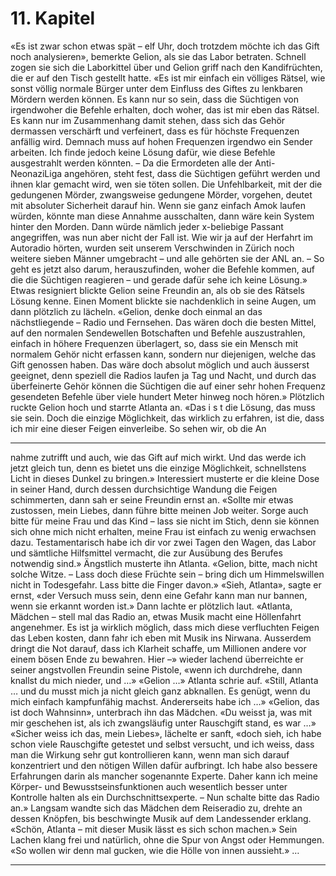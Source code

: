# 11. Kapitel

«Es ist zwar schon etwas spät – elf Uhr, doch trotzdem möchte ich das Gift
noch analysieren», bemerkte Gelion, als sie das Labor betraten.
Schnell zogen sie sich die Laborkittel über und Gelion griff nach den Kandifrüchten, die er auf den Tisch gestellt hatte.
«Es ist mir einfach ein völliges Rätsel, wie sonst völlig normale Bürger unter
dem Einfluss des Giftes zu lenkbaren Mördern werden können. Es kann nur
so sein, dass die Süchtigen von irgendwoher die Befehle erhalten, doch woher, das ist mir eben das Rätsel. Es kann nur im Zusammenhang damit stehen,
dass sich das Gehör dermassen verschärft und verfeinert, dass es für höchste
Frequenzen anfällig wird. Demnach muss auf hohen Frequenzen irgendwo
ein Sender arbeiten. Ich finde jedoch keine Lösung dafür, wie diese Befehle
ausgestrahlt werden könnten. – Da die Ermordeten alle der Anti-NeonaziLiga angehören, steht fest, dass die Süchtigen geführt werden und ihnen klar
gemacht wird, wen sie töten sollen. Die Unfehlbarkeit, mit der die gedungenen Mörder, zwangsweise gedungene Mörder, vorgehen, deutet mit absoluter
Sicherheit darauf hin. Wenn sie ganz einfach Amok laufen würden, könnte
man diese Annahme ausschalten, dann wäre kein System hinter den Morden.
Dann würde nämlich jeder x-beliebige Passant angegriffen, was nun aber
nicht der Fall ist. Wie wir ja auf der Herfahrt im Autoradio hörten, wurden
seit unserem Verschwinden in Zürich noch weitere sieben Männer umgebracht – und alle gehörten sie der ANL an. – So geht es jetzt also darum, herauszufinden, woher die Befehle kommen, auf die die Süchtigen reagieren –
und gerade dafür sehe ich keine Lösung.»
Etwas resigniert blickte Gelion seine Freundin an, als ob sie des Rätsels
Lösung kenne.
Einen Moment blickte sie nachdenklich in seine Augen, um dann plötzlich
zu lächeln. «Gelion, denke doch einmal an das nächstliegende – Radio und
Fernsehen. Das wären doch die besten Mittel, auf den normalen Sendewellen
Botschaften und Befehle auszustrahlen, einfach in höhere Frequenzen überlagert, so, dass sie ein Mensch mit normalem Gehör nicht erfassen kann,
sondern nur diejenigen, welche das Gift genossen haben. Das wäre doch
absolut möglich und auch äusserst geeignet, denn speziell die Radios laufen
ja Tag und Nacht, und durch das überfeinerte Gehör können die Süchtigen
die auf einer sehr hohen Frequenz gesendeten Befehle über viele hundert
Meter hinweg noch hören.»
Plötzlich ruckte Gelion hoch und starrte Atlanta an. «Das i s t die Lösung,
das muss sie sein. Doch die einzige Möglichkeit, das wirklich zu erfahren,
ist die, dass ich mir eine dieser Feigen einverleibe. So sehen wir, ob die An

-----

nahme zutrifft und auch, wie das Gift auf mich wirkt. Und das werde ich
jetzt gleich tun, denn es bietet uns die einzige Möglichkeit, schnellstens Licht
in dieses Dunkel zu bringen.» Interessiert musterte er die kleine Dose in
seiner Hand, durch dessen durchsichtige Wandung die Feigen schimmerten,
dann sah er seine Freundin ernst an. «Sollte mir etwas zustossen, mein
Liebes, dann führe bitte meinen Job weiter. Sorge auch bitte für meine Frau
und das Kind – lass sie nicht im Stich, denn sie können sich ohne mich nicht
erhalten, meine Frau ist einfach zu wenig erwachsen dazu. Testamentarisch
habe ich dir vor zwei Tagen den Wagen, das Labor und sämtliche Hilfsmittel
vermacht, die zur Ausübung des Berufes notwendig sind.»
Ängstlich musterte ihn Atlanta. «Gelion, bitte, mach nicht solche Witze. –
Lass doch diese Früchte sein – bring dich um Himmelswillen nicht in Todesgefahr. Lass bitte die Finger davon.»
«Sieh, Atlanta», sagte er ernst, «der Versuch muss sein, denn eine Gefahr kann
man nur bannen, wenn sie erkannt worden ist.» Dann lachte er plötzlich
laut. «Atlanta, Mädchen – stell mal das Radio an, etwas Musik macht eine
Höllenfahrt angenehmer. Es ist ja wirklich möglich, dass mich diese verfluchten Feigen das Leben kosten, dann fahr ich eben mit Musik ins Nirwana.
Ausserdem dringt die Not darauf, dass ich Klarheit schaffe, um Millionen
andere vor einem bösen Ende zu bewahren. Hier –» wieder lachend überreichte er seiner angstvollen Freundin seine Pistole, «wenn ich durchdrehe,
dann knallst du mich nieder, und …»
«Gelion …» Atlanta schrie auf.
«Still, Atlanta … und du musst mich ja nicht gleich ganz abknallen. Es genügt,
wenn du mich einfach kampfunfähig machst. Andererseits habe ich …»
«Gelion, das ist doch Wahnsinn», unterbrach ihn das Mädchen. «Du weisst
ja, was mit mir geschehen ist, als ich zwangsläufig unter Rauschgift stand,
es war …»
«Sicher weiss ich das, mein Liebes», lächelte er sanft, «doch sieh, ich habe
schon viele Rauschgifte getestet und selbst versucht, und ich weiss, dass man
die Wirkung sehr gut kontrollieren kann, wenn man sich darauf konzentriert
und den nötigen Willen dafür aufbringt. Ich habe also bessere Erfahrungen
darin als mancher sogenannte Experte. Daher kann ich meine Körper- und
Bewusstseinsfunktionen auch wesentlich besser unter Kontrolle halten als
ein Durchschnittsexperte. – Nun schalte bitte das Radio an.»
Langsam wandte sich das Mädchen dem Reiseradio zu, drehte an dessen
Knöpfen, bis beschwingte Musik auf dem Landessender erklang.
«Schön, Atlanta – mit dieser Musik lässt es sich schon machen.» Sein Lachen
klang frei und natürlich, ohne die Spur von Angst oder Hemmungen. «So
wollen wir denn mal gucken, wie die Hölle von innen aussieht.» …


-----

